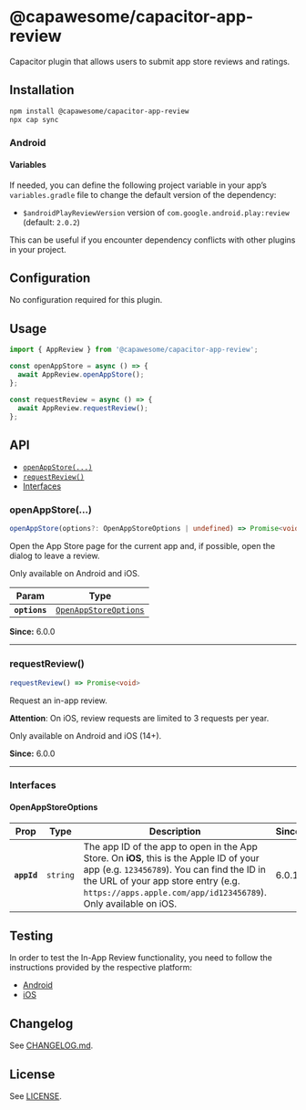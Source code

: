 # @capawesome/capacitor-app-review

Capacitor plugin that allows users to submit app store reviews and ratings.

## Installation

```bash
npm install @capawesome/capacitor-app-review
npx cap sync
```

### Android

#### Variables

If needed, you can define the following project variable in your app’s `variables.gradle` file to change the default version of the dependency:

- `$androidPlayReviewVersion` version of `com.google.android.play:review` (default: `2.0.2`)

This can be useful if you encounter dependency conflicts with other plugins in your project.

## Configuration

No configuration required for this plugin.

## Usage

```typescript
import { AppReview } from '@capawesome/capacitor-app-review';

const openAppStore = async () => {
  await AppReview.openAppStore();
};

const requestReview = async () => {
  await AppReview.requestReview();
};
```

## API

<docgen-index>

* [`openAppStore(...)`](#openappstore)
* [`requestReview()`](#requestreview)
* [Interfaces](#interfaces)

</docgen-index>

<docgen-api>
<!--Update the source file JSDoc comments and rerun docgen to update the docs below-->

### openAppStore(...)

```typescript
openAppStore(options?: OpenAppStoreOptions | undefined) => Promise<void>
```

Open the App Store page for the current app and, if possible, open the dialog to leave a review.

Only available on Android and iOS.

| Param         | Type                                                                |
| ------------- | ------------------------------------------------------------------- |
| **`options`** | <code><a href="#openappstoreoptions">OpenAppStoreOptions</a></code> |

**Since:** 6.0.0

--------------------


### requestReview()

```typescript
requestReview() => Promise<void>
```

Request an in-app review.

**Attention**: On iOS, review requests are limited to 3 requests per year.

Only available on Android and iOS (14+).

**Since:** 6.0.0

--------------------


### Interfaces


#### OpenAppStoreOptions

| Prop        | Type                | Description                                                                                                                                                                                                                                     | Since |
| ----------- | ------------------- | ----------------------------------------------------------------------------------------------------------------------------------------------------------------------------------------------------------------------------------------------- | ----- |
| **`appId`** | <code>string</code> | The app ID of the app to open in the App Store. On **iOS**, this is the Apple ID of your app (e.g. `123456789`). You can find the ID in the URL of your app store entry (e.g. `https://apps.apple.com/app/id123456789`). Only available on iOS. | 6.0.1 |

</docgen-api>

## Testing

In order to test the In-App Review functionality, you need to follow the instructions provided by the respective platform:

- [Android](https://developer.android.com/guide/playcore/in-app-review/test)
- [iOS](https://developer.apple.com/documentation/storekit/skstorereviewcontroller/3566727-requestreview#4278434)

## Changelog

See [CHANGELOG.md](https://github.com/capawesome-team/capacitor-plugins/blob/main/packages/app-review/CHANGELOG.md).

## License

See [LICENSE](https://github.com/capawesome-team/capacitor-plugins/blob/main/packages/app-review/LICENSE).

